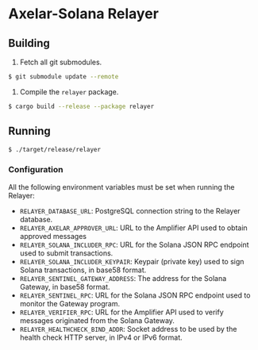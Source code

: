 # Axelar-Solana Relayer

## Building

1. Fetch all git submodules.
```sh
$ git submodule update --remote
```

1. Compile the `relayer` package.
```sh
$ cargo build --release --package relayer
```

## Running

```sh
$ ./target/release/relayer
```

### Configuration

All the following environment variables must be set when running the Relayer:

- `RELAYER_DATABASE_URL`: PostgreSQL connection string to the Relayer database.
- `RELAYER_AXELAR_APPROVER_URL`: URL to the Amplifier API used to obtain approved messages
- `RELAYER_SOLANA_INCLUDER_RPC`: URL for the Solana JSON RPC endpoint used to submit transactions.
- `RELAYER_SOLANA_INCLUDER_KEYPAIR`: Keypair (private key) used to sign Solana transactions, in base58 format.
- `RELAYER_SENTINEL_GATEWAY_ADDRESS`: The address for the Solana Gateway, in base58 format.
- `RELAYER_SENTINEL_RPC`: URL for the Solana JSON RPC endpoint used to monitor the Gateway program.
- `RELAYER_VERIFIER_RPC`: URL for the Amplifier API used to verify messages originated from the Solana Gateway.
- `RELAYER_HEALTHCHECK_BIND_ADDR`: Socket address to be used by the health check HTTP server, in IPv4 or IPv6 format.
